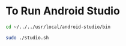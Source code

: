 # To Run Android Studio

```bash
cd ~/../../usr/local/android-studio/bin
```

```bash
sudo ./studio.sh
```